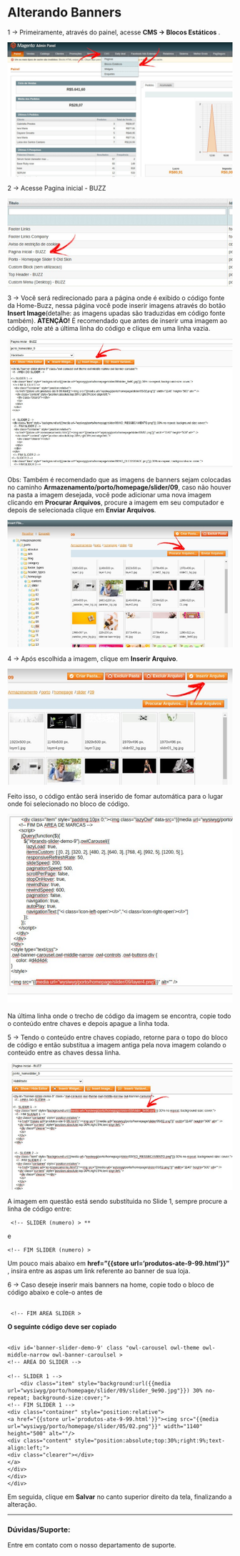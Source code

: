 # Alterando Banners 

1 -> Primeiramente, através do painel, acesse **CMS -> Blocos Estáticos** .

![alterando_banners](https://github.com/Oficina-do-Dev/Tutoriais/blob/main/Magento_1/20-%20Alterando%20Banners/images/image1.png)

2 -> Acesse Pagina inicial - BUZZ

![alterando_banners](https://github.com/Oficina-do-Dev/Tutoriais/blob/main/Magento_1/20-%20Alterando%20Banners/images/image2.png)

3 -> Você será redirecionado para a página onde é exibido o código fonte da Home-Buzz, nessa página você pode inserir imagens através do botão **Insert Image**(detalhe: as imagens upadas são traduzidas em código fonte também).
**ATENÇÃO!** É recomendado que antes de inserir uma imagem ao código, role até a última linha do código e clique em uma linha vazia.

![alterando_banners](https://github.com/Oficina-do-Dev/Tutoriais/blob/main/Magento_1/20-%20Alterando%20Banners/images/image3.png)

Obs: Também é recomendado que as imagens de banners sejam colocadas no caminho **Armazenamento/porto/homepage/slider/09**, caso não houver na pasta a imagem desejada, você pode adicionar uma nova imagem clicando em **Procurar Arquivos**, procure a imagem em seu computador e depois de selecionada clique em **Enviar Arquivos**.

![alterando_banners](https://github.com/Oficina-do-Dev/Tutoriais/blob/main/Magento_1/20-%20Alterando%20Banners/images/image4.png)

4 -> Após escolhida a imagem, clique em **Inserir Arquivo**.

![alterando_banners](https://github.com/Oficina-do-Dev/Tutoriais/blob/main/Magento_1/20-%20Alterando%20Banners/images/image5.png)

Feito isso, o código então será inserido de fomar automática para o lugar onde foi selecionado no bloco de código.

![alterando_banners](https://github.com/Oficina-do-Dev/Tutoriais/blob/main/Magento_1/20-%20Alterando%20Banners/images/image6.png)

Na última linha onde o trecho de código da imagem se encontra, copie todo o conteúdo entre chaves e depois apague a linha toda.

5 -> Tendo o conteúdo entre chaves copiado, retorne para o topo do bloco de código e então substitua a imagem antiga pela nova imagem colando o conteúdo entre as chaves dessa linha.

![alterando_banners](https://github.com/Oficina-do-Dev/Tutoriais/blob/main/Magento_1/20-%20Alterando%20Banners/images/image7.png)

A imagem em questão está sendo substítuida no Slide 1, sempre procure a linha de código entre:

```
 <!-- SLIDER (numero) > **  

```

e

```
<!-- FIM SLIDER (numero) >

```
Um pouco mais abaixo  em **href=”{{store url=’produtos-ate-9-99.html’}}”** , insira entre as aspas um link referente ao banner de sua loja.

6 -> Caso deseje inserir mais banners na home, copie todo o bloco de código abaixo e cole-o antes de  

```

 <!-- FIM AREA SLIDER > 

```

**O seguinte código deve ser copiado**

```

<div id='banner-slider-demo-9' class "owl-carousel owl-theme owl-middle-narrow owl-banner-caroulsel >
<!-- AREA DO SLIDER -->

<!-- SLIDER 1 -->
    <div class="item" style="background:url({{media url="wysiwyg/porto/homepage/slider/09/slider_9e90.jpg"}}) 30% no-repeat; background-size:cover;">
<!-- FIM SLIDER 1 -->
<div class="container" style="position:relative">
<a href="{{store url='produtos-ate-9-99.html'}}"><img src="{{media url="wysiwyg/porto/homepage/slider/05/02.png"}}" width="1140" height="500" alt=""/>
<div class="content" style="position:absolute;top:30%;right:9%;text-align:left;">
<div class="clearer"></div>
</a>
</div>
</div>
</div>

```
Em seguida, clique em  **Salvar** no canto superior direito da tela, finalizando a alteração.

<hr>

### Dúvidas/Suporte:
Entre em contato com o nosso departamento de suporte.

